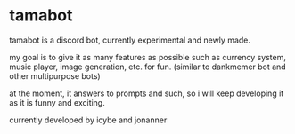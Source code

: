 # tamabot

tamabot is a discord bot, currently experimental and newly made.

my goal is to give it as many features as possible such as currency system, music player, image generation, etc. for fun.
(similar to dankmemer bot and other multipurpose bots)

at the moment, it answers to prompts and such, so i will keep developing it as it is funny and exciting.

currently developed by icybe and jonanner
